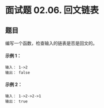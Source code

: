 # 面试题 02.06. 回文链表

## 题目

编写一个函数，检查输入的链表是否是回文的。


#### 示例 1：
```
输入： 1->2
输出： false 
```
#### 示例 2：
```
输入： 1->2->2->1
输出： true 
```